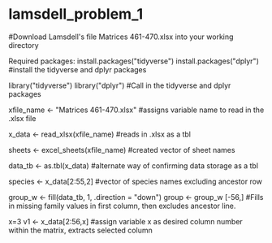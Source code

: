 # lamsdell_problem_1

#Download Lamsdell's file Matrices 461-470.xlsx into your working directory

Required packages:
install.packages("tidyverse")
install.packages("dplyr")
#install the tidyverse and dplyr packages

library("tidyverse")
library("dplyr")
#Call in the tidyverse and dplyr packages

xfile_name <- "Matrices 461-470.xlsx"
#assigns variable name to read in the .xlsx file

x_data <- read_xlsx(xfile_name)
#reads in .xlsx as a tbl

sheets <- excel_sheets(xfile_name)
#created vector of sheet names

data_tb <- as.tbl(x_data)
#alternate way of confirming data storage as a tbl

species <- x_data[2:55,2]
#vector of species names excluding ancestor row

group_w <- fill(data_tb, 1, .direction = "down")
group <- group_w [-56,]
#Fills in missing family values in first column, then excludes ancestor line.

x=3
v1 <- x_data[2:56,x]
#assign variable x as desired column number within the matrix, extracts selected column
